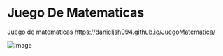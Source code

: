 # Juego De Matematicas
Juego de matematicas https://danieljsh094.github.io/JuegoMatematica/

![image](https://user-images.githubusercontent.com/112223048/197364020-d5b16447-3eca-4a01-bd27-063f18309928.png)

